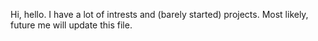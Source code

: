 Hi, hello. I have a lot of intrests and (barely started) projects. Most likely, future me will update this file.
